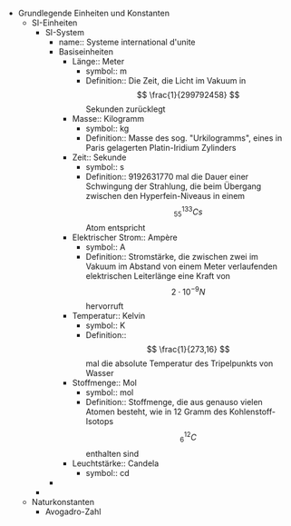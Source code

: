- Grundlegende Einheiten und Konstanten
    - SI-Einheiten
        - SI-System
            - name:: Systeme international d'unite
            - Basiseinheiten
                - Länge:: Meter
                    - symbol:: m
                    - Definition:: Die Zeit, die Licht im Vakuum in $$ \frac{1}{299792458} $$ Sekunden zurücklegt
                - Masse:: Kilogramm
                    - symbol:: kg
                    - Definition:: Masse des sog. "Urkilogramms", eines in Paris gelagerten Platin-Iridium Zylinders
                - Zeit:: Sekunde
                    - symbol:: s
                    - Definition:: 9192631770 mal die Dauer einer Schwingung der Strahlung, die beim Übergang zwischen den Hyperfein-Niveaus in einem $$ ^{133}_{55}Cs $$  Atom entspricht
                - Elektrischer Strom:: Ampère
                    - symbol:: A
                    - Definition:: Stromstärke, die zwischen zwei im Vakuum im Abstand von einem Meter verlaufenden elektrischen Leiterlänge eine Kraft von $$ 2\cdot10^{-9}N $$ hervorruft
                - Temperatur:: Kelvin
                    - symbol:: K
                    - Definition:: $$ \frac{1}{273,16} $$  mal die absolute Temperatur des Tripelpunkts von Wasser
                - Stoffmenge:: Mol
                    - symbol:: mol
                    - Definition:: Stoffmenge, die aus genauso vielen Atomen besteht, wie in 12 Gramm des Kohlenstoff-Isotops $$ ^{12}_6C $$  enthalten sind
                - Leuchtstärke:: Candela
                    - symbol:: cd
            - 
        - 
    - Naturkonstanten
        - Avogadro-Zahl 
